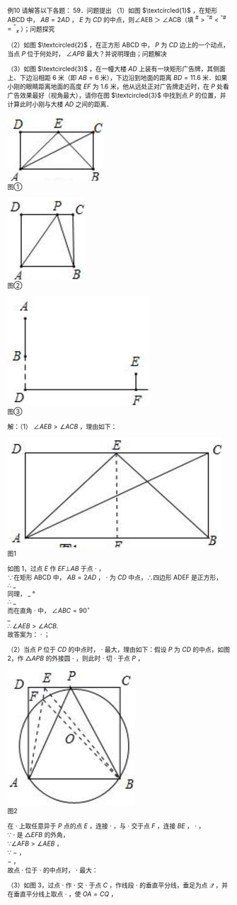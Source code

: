 例10 请解答以下各题： 59．问题提出
（1）如图 $\textcircled{1}$ ，在矩形 ABCD 中， $A B { = } 2 A D$ ， $E$ 为 $C D$ 的中点，则∠AEB ＞ ∠ACB（填 ${ } ^ { \# } > { } ^ { \prime \prime } { } ^ { \# } < { } ^ { \prime \prime } { } ^ { \# } = { } ^ { \prime \prime } { } _ { \varkappa }$ ）；问题探究

（2）如图 $\textcircled{2}$ ，在正方形 ABCD 中， $P$ 为 $C D$ 边上的一个动点，当点 $P$ 位于何处时， $\angle A P B$ 最大？并说明理由；问题解决

（3）如图 $\textcircled{3}$ ，在一幢大楼 $A D$ 上装有一块矩形广告牌，其侧面上、下边沿相距 6 米（即 $A B { = } 6$ 米），下边沿到地面的距离 $B D { = } 1 1 . 6$ 米．如果小刚的眼睛距离地面的高度 $E F$ 为 1.6 米，他从远处正对广告牌走近时，在 $P$ 处看广告效果最好（视角最大），请你在图 $\textcircled{3}$ 中找到点 $P$ 的位置，并计算此时小刚与大楼 $A D$ 之间的距离．

![](<../../qs_image_DB/专题2-3_八种隐圆类最值问题，圆来如此简单（解析版）/6cbae0d2c4c4331c1b2fda9204da7f1248a655293fc234f0aacd6f559a898360.jpg>)  
图①

![](<../../qs_image_DB/专题2-3_八种隐圆类最值问题，圆来如此简单（解析版）/7f646f797599dce761b7e44abbdff72028687a90a1907f9810c25345f9865296.jpg>)  
图②

![](<../../qs_image_DB/专题2-3_八种隐圆类最值问题，圆来如此简单（解析版）/f32c8b7ff07c9d0ca076289934c62f50228dbdc209fcde222bdf3fb6f672bd5e.jpg>)  
图③

解：（1） $\angle A E B > \angle A C B$ ，理由如下：

![](<../../qs_image_DB/专题2-3_八种隐圆类最值问题，圆来如此简单（解析版）/f8a7ccea5f96fc20398acb80d284e8ff28e872dfa8c6f7bdc785573658b5d724.jpg>)  
图1

如图 1，过点 $E$ 作 $E F \bot A B$ 于点 $\cdot$ ，  
∵在矩形 ABCD 中， $A B { = } 2 A D$ ， $\cdot$ 为 $C D$ 中点，∴四边形 ADEF 是正方形，  
∴ $\_$   
同理， $\_$ °   
∴ $\_$   
而在直角 $\cdot$ 中， $\angle A B C = 9 0 ^ { \circ }$   
$\_$   
$\therefore \angle A E B > \angle A C B .$   
故答案为： $\cdot$ ；

（2）当点 $P$ 位于 $C D$ 的中点时， $\cdot$ 最大，理由如下：假设 $P$ 为 $C D$ 的中点，如图 2，作 $\triangle A P B$ 的外接圆 $\cdot$ ，则此时 $\cdot$ 切 $\cdot$ 于点 $P$ ，

![](<../../qs_image_DB/专题2-3_八种隐圆类最值问题，圆来如此简单（解析版）/f125cc39f1d4c30685ecbda47ce58d316aedeb29d082e8ed0c75c66c1a5eb4f6.jpg>)  
图2

在 $\cdot$ 上取任意异于 $P$ 点的点 $E$ ，连接 $\cdot$ ，与 $\cdot$ 交于点 $F$ ，连接 $B E$ ， $\cdot$ ，  
∵ $\cdot$ 是 $\triangle E F B$ 的外角，  
$\because \angle A F B > \angle A E B$ ，  
∵ $-$ ，  
$-$ ，  
故点 $\cdot$ 位于 $\cdot$ 的中点时， $\cdot$ 最大：

（3）如图 3，过点 $\cdot$ 作 $\cdot$ 交 $\cdot$ 于点 $C$ ，作线段 $\cdot$ 的垂直平分线，垂足为点 $\mathcal { Q }$ ，并在垂直平分线上取点 $\cdot$ ，使 $O A { = } C Q$ ，
